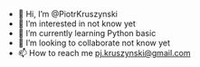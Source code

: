 - 👋 Hi, I’m @PiotrKruszynski
- 👀 I’m interested in not know yet
- 🌱 I’m currently learning Python basic
- 💞️ I’m looking to collaborate not know yet
- 📫 How to reach me pj.kruszynski@gmail.com

<!---
PiotrKruszynski/PiotrKruszynski is a ✨ special ✨ repository because its `README.md` (this file) appears on your GitHub profile.
You can click the Preview link to take a look at your changes.
--->
